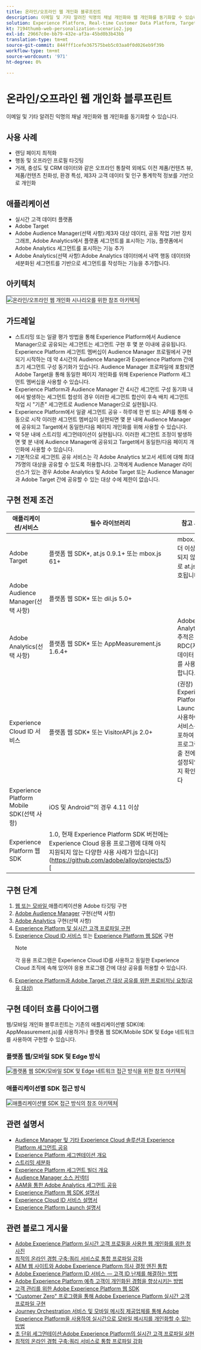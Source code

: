 ```yaml
---
title: 온라인/오프라인 웹 개인화 블루프린트
description: 이메일 및 기타 알려진 익명의 채널 개인화와 웹 개인화를 동기화할 수 있습니다.
solution: Experience Platform, Real-time Customer Data Platform, Target, Audience Manager, Analytics, Experience Cloud Services, Data Collection
kt: 7194thumb-web-personalization-scenario2.jpg
exl-id: 29667c0e-bb79-432e-af3a-45bd0b3b43bb
translation-type: tm+mt
source-git-commit: 844fff1cefe367575beb5c03aa0f0d026eb9f39b
workflow-type: tm+mt
source-wordcount: '971'
ht-degree: 0%

---
```


# 온라인/오프라인 웹 개인화 블루프린트

이메일 및 기타 알려진 익명의 채널 개인화와 웹 개인화를 동기화할 수 있습니다.

## 사용 사례

* 랜딩 페이지 최적화
* 행동 및 오프라인 프로필 타깃팅
* 거래, 충성도 및 CRM 데이터와 같은 오프라인 통찰력 외에도 이전 제품/컨텐츠 뷰, 제품/컨텐츠 친화성, 환경 특성, 제3자 고객 데이터 및 인구 통계학적 정보를 기반으로 개인화

## 애플리케이션

* 실시간 고객 데이터 플랫폼
* Adobe Target
* Adobe Audience Manager(선택 사항):제3자 대상 데이터, 공동 작업 기반 장치 그래프, Adobe Analytics에서 플랫폼 세그먼트를 표시하는 기능, 플랫폼에서 Adobe Analytics 세그먼트를 표시하는 기능 추가
* Adobe Analytics(선택 사항):Adobe Analytics 데이터에서 내역 행동 데이터와 세분화된 세그먼트를 기반으로 세그먼트를 작성하는 기능을 추가합니다.

## 아키텍처

<img src="assets/onoff.svg" alt="온라인/오프라인 웹 개인화 시나리오를 위한 참조 아키텍처" style="border:1px solid #4a4a4a" />

## 가드레일

* 스트리밍 또는 일괄 평가 방법을 통해 Experience Platform에서 Audience Manager으로 공유되는 세그먼트는 세그먼트 구현 후 몇 분 이내에 공유됩니다. Experience Platform 세그먼트 멤버십이 Audience Manager 프로필에서 구현되기 시작하는 데 약 4시간의 Audience Manager과 Experience Platform 간에 초기 세그먼트 구성 동기화가 있습니다. Audience Manager 프로파일에 포함되면 Adobe Target을 통해 동일한 페이지 개인화를 위해 Experience Platform 세그먼트 멤버십을 사용할 수 있습니다.
* Experience Platform과 Audience Manager 간 4시간 세그먼트 구성 동기화 내에서 발생하는 세그먼트 합성의 경우 이러한 세그먼트 합산이 후속 배치 세그먼트 작업 시 &quot;기존&quot; 세그먼트로 Audience Manager으로 실현됩니다.
* Experience Platform에서 일괄 세그먼트 공유 - 하루에 한 번 또는 API를 통해 수동으로 시작 이러한 세그먼트 멤버십이 실현되면 몇 분 내에 Audience Manager에 공유되고 Target에서 동일한/다음 페이지 개인화를 위해 사용할 수 있습니다.
* 약 5분 내에 스트리밍 세그먼테이션이 실현됩니다. 이러한 세그먼트 조정이 발생하면 몇 분 내에 Audience Manager에 공유되고 Target에서 동일한/다음 페이지 개인화에 사용할 수 있습니다.
* 기본적으로 세그먼트 공유 서비스는 각 Adobe Analytics 보고서 세트에 대해 최대 75명의 대상을 공유할 수 있도록 허용합니다. 고객에게 Audience Manager 라이선스가 있는 경우 Adobe Analytics 및 Adobe Target 또는 Audience Manager과 Adobe Target 간에 공유할 수 있는 대상 수에 제한이 없습니다.

## 구현 전제 조건

| 애플리케이션/서비스 | 필수 라이브러리 | 참고 사항 |
|---|---|---|
| Adobe Target | 플랫폼 웹 SDK*, at.js 0.9.1+ 또는 mbox.js 61+ | mbox.js가 더 이상 개발되지 않으므로 at.js가 선호됩니다. |
| Adobe Audience Manager(선택 사항) | 플랫폼 웹 SDK* 또는 dil.js 5.0+ |  |
| Adobe Analytics(선택 사항) | 플랫폼 웹 SDK* 또는 AppMeasurement.js 1.6.4+ | Adobe Analytics 추적은 RDC(지역 데이터 수집)를 사용해야 합니다. |
| Experience Cloud ID 서비스 | 플랫폼 웹 SDK* 또는 VisitorAPI.js 2.0+ | (권장) Experience Platform Launch을 사용하여 ID 서비스를 배포하여 응용 프로그램 호출 전에 ID가 설정되었는지 확인합니다 |
| Experience Platform Mobile SDK(선택 사항) | iOS 및 Android™의 경우 4.11 이상 |  |
| Experience Platform 웹 SDK | 1.0, 현재 Experience Platform SDK 버전에는 Experience Cloud 응용 프로그램에 대해 아직 지원되지 않는 다양한 사용 사례가 있습니다](https://github.com/adobe/alloy/projects/5)[ |  |


## 구현 단계

1. [웹 또는 모바일 ](https://experienceleague.adobe.com/docs/target/using/implement-target/implementing-target.html) 애플리케이션용 Adobe 타깃팅 구현
1. [Adobe Audience Manager](https://experienceleague.adobe.com/docs/audience-manager/user-guide/implementation-integration-guides/implement-audience-manager.html)  구현(선택 사항)
1. [Adobe Analytics](https://experienceleague.adobe.com/docs/analytics/implementation/home.html)   구현(선택 사항)
1. [Experience Platform 및 실시간 고객 프로파일 구현](https://experienceleague.adobe.com/docs/platform-learn/getting-started-for-data-architects-and-data-engineers/overview.html)
1. [Experience Cloud ID 서비스](https://experienceleague.adobe.com/docs/id-service/using/implementation/implementation-guides.html) 또는 [Experience Platform 웹 SDK](https://experienceleague.adobe.com/docs/experience-platform/edge/home.html) 구현
   >[!NOTE]
   >
   >각 응용 프로그램은 Experience Cloud ID를 사용하고 동일한 Experience Cloud 조직에 속해 있어야 응용 프로그램 간에 대상 공유를 허용할 수 있습니다.
1. [Experience Platform과 Adobe Target 간 대상 공유를 위한 프로비저닝 요청(공유 대상)](https://www.adobe.com/go/audiences)

## 구현 데이터 흐름 다이어그램

웹/모바일 개인화 블루프린트는 기존의 애플리케이션별 SDK(예: AppMeasurement.js)를 사용하거나 플랫폼 웹 SDK/Mobile SDK 및 Edge 네트워크를 사용하여 구현할 수 있습니다.

### 플랫폼 웹/모바일 SDK 및 Edge 방식

<img src="assets/websdkflow.svg" alt="플랫폼 웹 SDK/모바일 SDK 및 Edge 네트워크 접근 방식을 위한 참조 아키텍처" style="border:1px solid #4a4a4a" />

### 애플리케이션별 SDK 접근 방식

<img src="assets/appsdkflow.png" alt="애플리케이션별 SDK 접근 방식의 참조 아키텍처" style="border:1px solid #4a4a4a" />

## 관련 설명서

* [Audience Manager 및 기타 Experience Cloud 솔루션과 Experience Platform 세그먼트 공유](https://experienceleague.adobe.com/docs/audience-manager/user-guide/implementation-integration-guides/integration-experience-platform/aam-aep-audience-sharing.html)
* [Experience Platform 세그멘테이션 개요](https://experienceleague.adobe.com/docs/experience-platform/segmentation/home.html)
* [스트리밍 세분화](https://experienceleague.adobe.com/docs/experience-platform/segmentation/api/streaming-segmentation.html)
* [Experience Platform 세그먼트 빌더 개요](https://experienceleague.adobe.com/docs/experience-platform/segmentation/ui/overview.html)
* [Audience Manager 소스 커넥터](https://experienceleague.adobe.com/docs/experience-platform/sources/connectors/adobe-applications/audience-manager.html)
* [AAM을 통한 Adobe Analytics 세그먼트 공유](https://experienceleague.adobe.com/docs/analytics/components/segmentation/segmentation-workflow/seg-publish.html)
* [Experience Platform 웹 SDK 설명서](https://experienceleague.adobe.com/docs/experience-platform/edge/home.html)
* [Experience Cloud ID 서비스 설명서](https://experienceleague.adobe.com/docs/id-service/using/home.html)
* [Experience Platform Launch 설명서](https://experienceleague.adobe.com/docs/launch/using/home.html)

## 관련 블로그 게시물

* [Adobe Experience Platform 실시간 고객 프로필을 사용한 웹 개인화를 위한 청사진](https://medium.com/adobetech/blueprint-for-web-personalization-using-adobe-experience-platform-real-time-customer-profile-fef2ce7a4b2f)
* [최적의 온라인 경험 구축:쿼리 서비스로 통합 프로파일 강화](https://medium.com/adobetech/build-an-optimal-online-experience-enrich-unified-profile-with-query-service-8027c196ab33)
* [AEM 웹 사이트와 Adobe Experience Platform 의사 결정 엔진 통합](https://jaeness.medium.com/integrating-adobe-experience-platform-decisioning-engine-with-aem-websites-9c222acd12e2)
* [Adobe Experience Platform ID 서비스 — 고객 ID 난제를 해결하는 방법](https://medium.com/adobetech/adobe-experience-platforms-identity-service-how-to-solve-the-customer-identity-conundrum-f95e22d16ea9)
* [Adobe Experience Platform 예측 고객이 개인화된 경험을 향상시키는 방법](https://medium.com/adobetech/how-adobe-experience-platform-predictive-audiences-improves-personalized-experiences-1f75a60cb7a3)
* [고객 관리를 위한 Adobe Experience Platform 웹 SDK](https://medium.com/adobetech/adobe-experience-platform-web-sdk-for-audience-management-751fa6d063bc)
* [&quot;Customer Zero&quot; 프로그램을 통해 Adobe Experience Platform 실시간 고객 프로파일 구현](https://medium.com/adobetech/implementing-adobe-experience-platform-real-time-customer-profile-through-our-customer-zero-32e7cd952896)
* [Journey Orchestration 서비스 및 모바일 메시징 제공업체를 통해 Adobe Experience Platform을 사용하여 실시간으로 모바일 메시지를 개인화할 수 있는 방법](https://medium.com/adobetech/how-adobe-experience-platform-helped-a-client-personalize-their-mobile-messaging-in-real-time-with-7d634aefa098)
* [초 단위 세그먼테이션:Adobe Experience Platform의 실시간 고객 프로파일 실현](https://medium.com/adobetech/segmentation-in-seconds-how-adobe-experience-platform-made-real-time-customer-profiles-a-reality-a7a8552b0847)
* [최적의 온라인 경험 구축:쿼리 서비스로 통합 프로파일 강화](https://medium.com/adobetech/build-an-optimal-online-experience-enrich-unified-profile-with-query-service-8027c196ab33)
